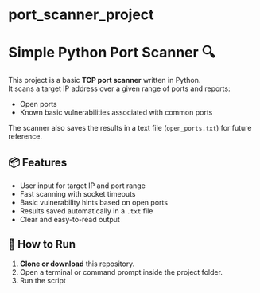 # port_scanner_project
# Simple Python Port Scanner 🔍

This project is a basic **TCP port scanner** written in Python.  
It scans a target IP address over a given range of ports and reports:
- Open ports
- Known basic vulnerabilities associated with common ports

The scanner also saves the results in a text file (`open_ports.txt`) for future reference.


## 📦 Features

- User input for target IP and port range
- Fast scanning with socket timeouts
- Basic vulnerability hints based on open ports
- Results saved automatically in a `.txt` file
- Clear and easy-to-read output


## 🚀 How to Run

1. **Clone or download** this repository.
2. Open a terminal or command prompt inside the project folder.
3. Run the script
